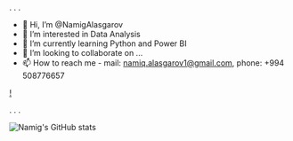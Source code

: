 .
.
.

- 👋 Hi, I’m @NamigAlasgarov
- 👀 I’m interested in Data Analysis
- 🌱 I’m currently learning Python and Power BI
- 💞️ I’m looking to collaborate on ...
- 📫 How to reach me - mail: namiq.alasgarov1@gmail.com, phone: +994 508776657

<!---
NamigAlasgarov/NamigAlasgarov is a ✨ special ✨ repository because its `README.md` (this file) appears on your GitHub profile.
You can click the Preview link to take a look at your changes.
--->

[!](https://komarev.com/ghpvc/?username=your-github-NamigAlasgarov)

.
.
.


![Namig's GitHub stats](https://github-readme-stats.vercel.app/api?username=NamigAlasgarov&theme=gruvbox&show_icons=true)




